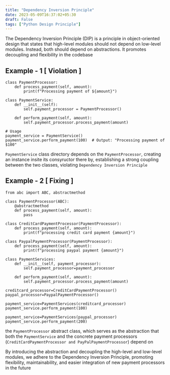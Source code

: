```yaml
---
title: "Dependency Inversion Principle"
date: 2023-05-09T16:37:02+05:30
draft: False
tags: ["Python Design Principle"]
---
```


The Dependency Inversion Principle (DIP) is a principle in object-oriented design that states that high-level modules should not depend on low-level modules. Instead, both should depend on abstractions. It promotes decoupling and flexibility in the codebase



## Example - 1 [ Violation ]

```
class PaymentProcessor:
    def process_payment(self, amount):
        print(f"Processing payment of ${amount}")

class PaymentService:
    def __init__(self):
        self.payment_processor = PaymentProcessor()

    def perform_payment(self, amount):
        self.payment_processor.process_payment(amount)

# Usage
payment_service = PaymentService()
payment_service.perform_payment(100)  # Output: "Processing payment of $100"

```

`PaymentService` class directory depends on the `PaymentProcessor`, creating an instance insite its consyructor there by, establishing a strong coupling between the two classes, violating `Dependency Inversion Principle`

## Example - 2 [ Fixing ]

```
from abc import ABC, abstractmethod

class PaymentProcessor(ABC):
    @abstractmethod
    def process_payment(self, amount):
        pass

class CreditCardPaymentProcessor(PaymentProcessor):
    def process_payment(self, amount):
        print(f"processing credit card payment {amount}")

class PaypalPaymentProcessor(PaymentProcessor):
    def process_payment(self, amount):
        print(f"processing paypal payment {amount}")

class PaymentServices:
    def __init__(self, payment_processor):
        self.payment_processor=payment_processor

    def perform_payment(self, amount):
        self.payment_processor.process_payment(amount)

creditcard_processor=CreditCardPaymentProcessor()
paypal_processor=PaypalPaymentProcessor()

payment_service=PaymentServices(creditcard_processor)
payment_service.perform_payment(100)

payment_service=PaymentServices(paypal_processor)
payment_service.perform_payment(200)
```

the `PaymentProcessor` abstract class, which serves as the abstraction that both the `PaymentService` and the concrete payment processors (`CreditCardPaymentProcessor and PayPalPaymentProcessor`) depend on

By introducing the abstraction and decoupling the high-level and low-level modules, we adhere to the Dependency Inversion Principle, promoting flexibility, maintainability, and easier integration of new payment processors in the future